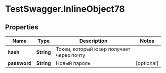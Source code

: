 # TestSwagger.InlineObject78

## Properties

Name | Type | Description | Notes
------------ | ------------- | ------------- | -------------
**hash** | **String** | Токен, который юзер получает через почту | 
**password** | **String** | Новый пароль | [optional] 


